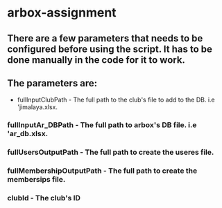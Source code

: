 # arbox-assignment
## There are a few parameters that needs to be configured before using the script. It has to be done manually in the code for it to work.
## The parameters are:
- fullInputClubPath - The full path to the club's file to add to the DB. i.e 'jimalaya.xlsx.
### fullInputAr_DBPath - The full path to arbox's DB file. i.e 'ar_db.xlsx.
### fullUsersOutputPath - The full path to create the useres file.
### fullMembershipOutputPath - The full path to create the membersips file.
### clubId - The club's ID
